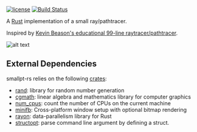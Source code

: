 [![license](https://img.shields.io/github/license/mashape/apistatus.svg)]()
[![Build Status](https://travis-ci.org/zigguratvertigo/smallpt-rs.svg?branch=master)](https://travis-ci.org/zigguratvertigo/smallpt-rs)

A [Rust](https://www.rust-lang.org/) implementation of a small ray/pathtracer.

Inspired by [Kevin Beason's educational 99-line raytracer/pathtracer](http://www.kevinbeason.com/smallpt/).

![alt text](https://github.com/zigguratvertigo/smallpt-rs/blob/master/smallpt.png)

## External Dependencies
smallpt-rs relies on the following [crates](https://crates.io):
- [rand](https://crates.io/crates/rand): library for random number generation
- [cgmath](https://crates.io/crates/cgmath): linear algebra and mathematics library for computer graphics
- [num_cpus](https://crates.io/crates/num_cpus): count the number of CPUs on the current machine
- [minifb](https://crates.io/crates/minifb): Cross-platform window setup with optional bitmap rendering
- [rayon](https://crates.io/crates/rayon): data-parallelism library for Rust
- [structopt](https://crates.io/crates/structopt): parse command line argument by defining a struct.
